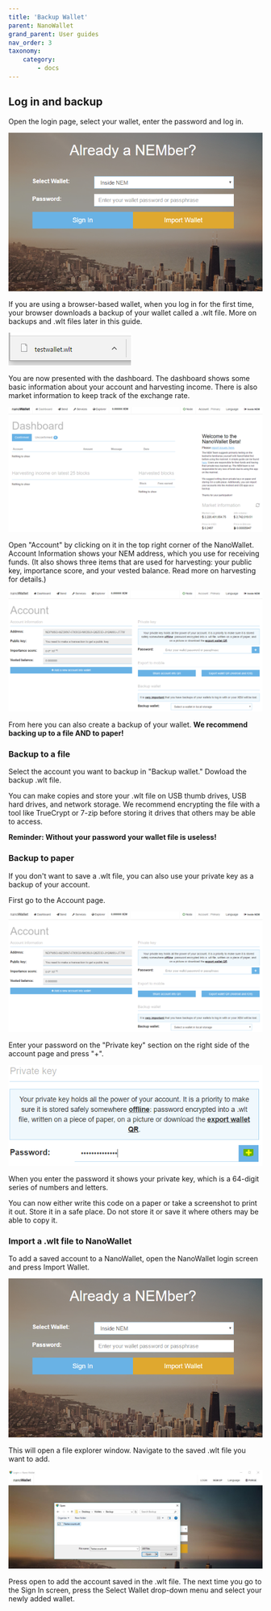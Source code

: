```yaml
---
title: 'Backup Wallet'
parent: NanoWallet
grand_parent: User guides
nav_order: 3
taxonomy:
    category:
        - docs
---
```


## Log in and backup

Open the login page, select your wallet, enter the password and log in.  

![](Login.PNG)

If you are using a browser-based wallet, when you log in for the first time, your browser downloads a backup of your wallet called a .wlt file. More on backups and .wlt files later in this guide.

![](nLMnMVz.png) 

You are now presented with the dashboard. The dashboard shows some basic information about your account and harvesting income. There is also market information to keep track of the exchange rate.

![](Dashboard.PNG)

Open "Account" by clicking on it in the top right corner of the NanoWallet. Account Information shows your NEM address, which you use for receiving funds. (It also shows three items that are used for harvesting: your public key, importance score, and your vested balance. Read more on harvesting for details.)

![](Account.PNG)

From here you can also create a backup of your wallet.
**We recommend backing up to a file AND to paper!**

### Backup to a file

Select the account you want to backup in "Backup wallet." Dowload the backup .wlt file.

You can make copies and store your .wlt file on USB thumb drives, USB hard drives, and network storage. We recommend encrypting the file with a tool like TrueCrypt or 7-zip before storing it drives that others may be able to access.

**Reminder: Without your password your wallet file is useless!**

### Backup to paper

If you don't want to save a .wlt file, you can also use your private key as a backup of your account.

First go to the Account page.

![](Account.PNG)

Enter your password on the "Private key" section on the right side of the account page and press "+".

![](Ax9v7XZ.png)

When you enter the password it shows your private key, which is a 64-digit series of numbers and letters.

You can now either write this code on a paper or take a screenshot to print it out. Store it in a safe place. Do not store it or save it where others may be able to copy it.

### Import a .wlt file to NanoWallet

To add a saved account to a NanoWallet, open the NanoWallet login screen and press Import Wallet.

![](Login.PNG)

This will open a file explorer window. Navigate to the saved .wlt file you want to add.

![](Import.png)

Press open to add the account saved in the .wlt file. 
The next time you go to the Sign In screen, press the Select Wallet drop-down menu and select your newly added wallet.
